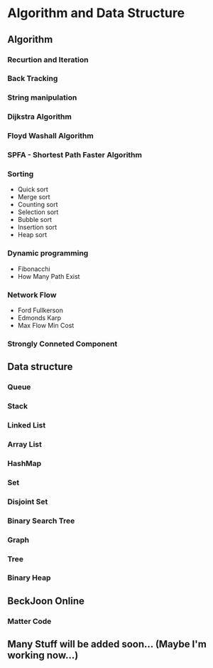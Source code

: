 # Algorithm and Data Structure

## Algorithm
### Recurtion and Iteration
### Back Tracking
### String manipulation
### Dijkstra Algorithm
### Floyd Washall Algorithm
### SPFA - Shortest Path Faster Algorithm
### Sorting
- Quick sort
- Merge sort
- Counting sort
- Selection sort
- Bubble sort
- Insertion sort
- Heap sort
### Dynamic programming
- Fibonacchi
- How Many Path Exist
### Network Flow
- Ford Fullkerson
- Edmonds Karp
- Max Flow Min Cost
### Strongly Conneted Component
## Data structure
### Queue
### Stack
### Linked List
### Array List
### HashMap
### Set
### Disjoint Set
### Binary Search Tree
### Graph
### Tree
### Binary Heap

## BeckJoon Online 
### Matter Code

## Many Stuff will be added soon... (Maybe I'm working now...) 
